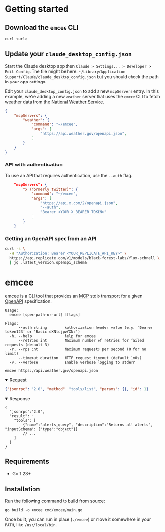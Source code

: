 # Getting started

## Download the `emcee` CLI
```sh
curl <url>
```


## Update your `claude_desktop_config.json`

Start the Claude desktop app then `Claude > Settings... > Developer > Edit Config`. The file might be here: `~/Library/Application Support/Claude/claude_desktop_config.json` but you should check the path in your app settings.  


Edit your `claude_desktop_config.json` to add a new `mcpServers` entry. In this example, we're adding a new `weather` server that uses the `emcee` CLI to fetch weather data from the [National Weather Service](https://api.weather.gov/openapi.json).

```json
{
    "mcpServers": {
        "weather": {
            "command": "~/emcee",
            "args": [
                "https://api.weather.gov/openapi.json",
            ]
        }
    }
}
```

### API with authentication
To use an API that requires authentication, use the `--auth` flag. 

```json
    "mcpServers": {
        "x (formerly twitter)": {
            "command": "~/emcee",
            "args": [
                "https://api.x.com/2/openapi.json",
                "--auth",
                "Bearer <YOUR_X_BEARER_TOKEN>"
            ]
        }
    }
```


### Getting an OpenAPI spec from an API

```sh
curl -s \
  -H "Authorization: Bearer <YOUR_REPLICATE_API_KEY>" \
  https://api.replicate.com/v1/models/black-forest-labs/flux-schnell \
  | jq .latest_version.openapi_schema
```



# emcee

emcee is a CLI tool that provides an [MCP] stdio transport for a given [OpenAPI] specification.

```console
Usage:
  emcee [spec-path-or-url] [flags]

Flags:
      --auth string        Authorization header value (e.g. 'Bearer token123' or 'Basic dXNlcjpwYXNz')
  -h, --help               help for emcee
      --retries int        Maximum number of retries for failed requests (default 3)
  -r, --rps int            Maximum requests per second (0 for no limit)
      --timeout duration   HTTP request timeout (default 1m0s)
  -v, --verbose            Enable verbose logging to stderr
```

```console
emcee https://api.weather.gov/openapi.json
```

<details open>

<summary>Request</summary>

```json
{"jsonrpc": "2.0", "method": "tools/list", "params": {}, "id": 1}
```

</details>

</details>

<details open>

<summary>Response</summary>

```jsonc
{ 
  "jsonrpc":"2.0", 
  "result": {
    "tools": [
        {"name":"alerts_query", "description":"Returns all alerts", "inputSchema": {"type":"object"}}
        // ...
    ]
  }
}
```

</details>

## Requirements

- Go 1.23+

## Installation

Run the following command to build from source:

```console
go build -o emcee cmd/emcee/main.go
```

Once built, you can run in place (`./emcee`) or 
move it somewhere in your `PATH`, like `/usr/local/bin`.

[MCP]: https://modelcontextprotocol.io/
[OpenAPI]: https://www.openapis.org
